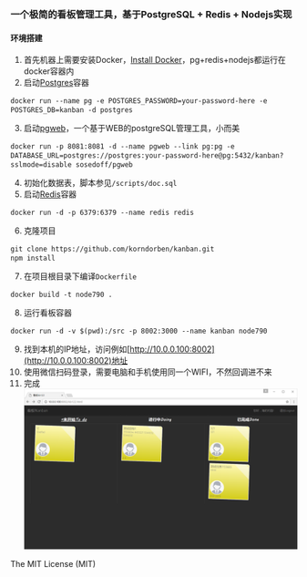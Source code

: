 ### 一个极简的看板管理工具，基于PostgreSQL + Redis + Nodejs实现

#### 环境搭建

1. 首先机器上需要安装Docker，[Install Docker](https://docs.docker.com/engine/installation/)，pg+redis+nodejs都运行在docker容器内
2. 启动[Postgres](https://store.docker.com/images/postgres)容器
```
docker run --name pg -e POSTGRES_PASSWORD=your-password-here -e POSTGRES_DB=kanban -d postgres
```
3. 启动[pgweb](https://github.com/sosedoff/pgweb)，一个基于WEB的postgreSQL管理工具，小而美
```
docker run -p 8081:8081 -d --name pgweb --link pg:pg -e DATABASE_URL=postgres://postgres:your-password-here@pg:5432/kanban?sslmode=disable sosedoff/pgweb
```
4. 初始化数据表，脚本参见`/scripts/doc.sql`
5. 启动[Redis](https://store.docker.com/images/redis)容器
```
docker run -d -p 6379:6379 --name redis redis
```
6. 克隆项目
```
git clone https://github.com/korndorben/kanban.git
npm install
```
7. 在项目根目录下编译`Dockerfile`
```
docker build -t node790 .
```
8. 运行看板容器
```
docker run -d -v $(pwd):/src -p 8002:3000 --name kanban node790
```
9. 找到本机的IP地址，访问例如[http://10.0.0.100:8002](http://10.0.0.100:8002)地址
10. 使用微信扫码登录，需要电脑和手机使用同一个WIFI，不然回调进不来
11. 完成
![](./public/images/kanban.png)

The MIT License (MIT)
